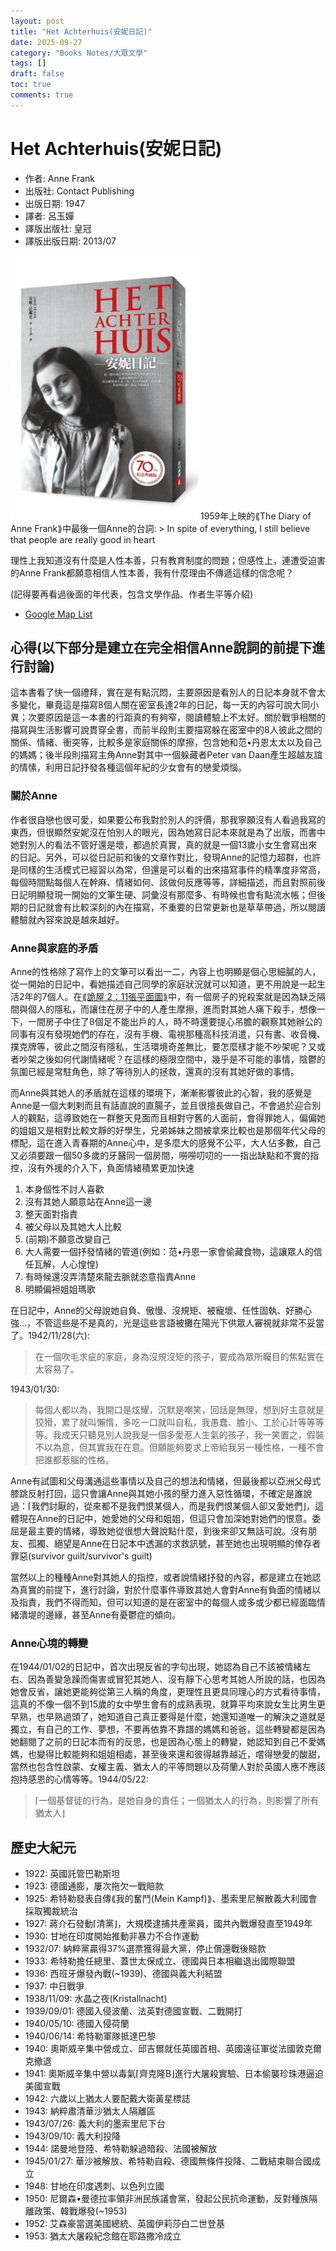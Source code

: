 ```yaml
---
layout: post
title: "Het Achterhuis(安妮日記)"
date: 2025-09-27
category: "Books Notes/大眾文學"
tags: []
draft: false
toc: true
comments: true
---
```


# Het Achterhuis(安妮日記)
* 作者: Anne Frank
* 出版社: Contact Publishing
* 出版日期: 1947
* 譯者: 呂玉嬋
* 譯版出版社: 皇冠
* 譯版出版日期: 2013/07

<img src="/assets/posts/安妮日記.jpg" alt="" width="300">
1959年上映的⟪The Diary of Anne Frank⟫中最後一個Anne的台詞:
> In spite of everything, I still believe that people are really good in heart

理性上我知道沒有什麼是人性本善，只有教育制度的問題；但感性上，連遭受迫害的Anne Frank都願意相信人性本善，我有什麼理由不傳遞這樣的信念呢？

(記得要再看過後面的年代表，包含文學作品、作者生平等介紹)
<!-- more -->

* [Google Map List](https://maps.app.goo.gl/M4k8K3shNUfYmuyZA)

## 心得(以下部分是建立在完全相信Anne說詞的前提下進行討論)
這本書看了快一個禮拜，實在是有點沉悶，主要原因是看別人的日記本身就不會太多變化，畢竟這是描寫8個人關在密室長達2年的日記，每一天的內容可說大同小異；次要原因是這一本書的行距真的有夠窄，閱讀體驗上不太好。關於戰爭相關的描寫與生活影響可說貫穿全書，而前半段則主要描寫躲在密室中的8人彼此之間的關係、情緒、衝突等，比較多是家庭關係的摩擦，包含她和范•丹恩太太以及自己的媽媽；後半段則描寫主角Anne對其中一個躲藏者Peter van Daan產生超越友誼的情愫，利用日記抒發各種這個年紀的少女會有的戀愛煩惱。

### 關於Anne
作者很自戀也很可愛，如果要公布我對於別人的評價，那我寧願沒有人看過我寫的東西，但很顯然安妮沒在怕別人的眼光，因為她寫日記本來就是為了出版，而書中她對別人的看法不管好還是壞，都過於真實，真的就是一個13歲小女生會寫出來的日記。另外，可以從日記前和後的文章作對比，發現Anne的記憶力超群，也許是同樣的生活模式已經習以為常，但還是可以看的出來描寫事件的精準度非常高，每個時間點每個人在幹麻、情緒如何、該做何反應等等，詳細描述，而且對照前後日記明顯發現一開始的文筆生硬、詞彙沒有那麼多、有時候也會有點流水帳；但後期的日記就會有比較深刻的內在描寫，不重要的日常更新也是草草帶過，所以閱讀體驗就內容來說是越來越好。

### Anne與家庭的矛盾
Anne的性格除了寫作上的文筆可以看出一二，內容上也明顯是個心思細膩的人，從一開始的日記中，看她描述自己同學的家庭狀況就可以知道，更不用說是一起生活2年的7個人。在[⟪詭屋 2：11張平面圖⟫](/_posts/Books%20Notes/恐怖推理懸疑/2025-09-16-変な家2%20～11の間取り図～(詭屋%202：11張平面圖).md)中，有一個房子的兇殺案就是因為缺乏隔間與個人的隱私，而讓住在房子中的人產生摩擦，進而對其她人痛下殺手，想像一下，一間房子中住了8個足不能出戶的人，時不時還要提心吊膽的觀察其她辦公的同事有沒有發現她們的存在，沒有手機、電視那種高科技消遣，只有書、收音機、撲克牌等，彼此之間沒有隱私，生活環境奇差無比，要怎麼樣才能不吵架呢？又或者吵架之後如何代謝情緒呢？在這樣的極限空間中，幾乎是不可能的事情，陰鬱的氛圍已經是常駐角色，除了等待別人的拯救，還真的沒有其她好做的事情。

而Anne與其她人的矛盾就在這樣的環境下，漸漸影響彼此的心智，我的感覺是Anne是一個大剌剌而且有話直說的直腸子，並且很擅長做自己，不會過於迎合別人的觀點，這導致她在一群整天見面而且相對守舊的人面前，會得罪她人，偏偏她的姐姐又是相對比較文靜的好學生，兄弟姊妹之間被拿來比較也是那個年代父母的標配，這在進入青春期的Anne心中，是多麼大的感覺不公平，大人佔多數，自己又必須要跟一個50多歲的牙醫同一個房間，嘮嘮叨叨的一一指出缺點和不實的指控，沒有外援的介入下，負面情緒積累更加快速
1. 本身個性不討人喜歡
2. 沒有其她人願意站在Anne這一邊
3. 整天面對指責
4. 被父母以及其她大人比較
5. (前期)不願意改變自己
6. 大人需要一個抒發情緒的管道(例如：范•丹恩一家會偷藏食物，這讓眾人的信任瓦解，人心惶惶)
7. 有時候還沒弄清楚來龍去脈就恣意指責Anne
8. 明顯偏袒姐姐瑪歌

在日記中，Anne的父母說她自負、傲慢、沒規矩、被寵壞、任性固執、好勝心強...，不管這些是不是真的，光是這些言語被攤在陽光下供眾人審視就非常不妥當了。1942/11/28(六):
> 在一個吹毛求疵的家庭，身為沒規沒矩的孩子，要成為眾所矚目的焦點實在太容易了。

1943/01/30:
> 每個人都以為，我開口是炫耀，沉默是嘲笑，回話是無理，想到好主意就是狡猾，累了就叫懶惰，多吃一口就叫自私，我愚蠢、膽小、工於心計等等等等。我成天只聽見別人說我是一個多愛惹人生氣的孩子，我一笑置之，假裝不以為意，但其實我在在意。但願能夠要求上帝給我另一種性格，一種不會把誰都惹腦的性格。

Anne有試圖和父母溝通這些事情以及自己的想法和情緒，但最後都以亞洲父母式膝跳反射打回，這只會讓Anne與其她小孩的壓力進入惡性循環，不確定是誰說過：⌈我們討厭的，從來都不是我們恨某個人，而是我們恨某個人卻又愛她們⌋，這體現在Anne的日記中，她愛她的父母和姐姐，但這只會加深她對她們的恨意。委屈是最主要的情緒，導致她從很想大聲說點什麼，到後來卻又無話可說。沒有朋友、孤獨、絕望是Anne在日記本中透漏的求救訊號，甚至她也出現明顯的倖存者罪惡(survivor guilt/survivor's guilt)

當然以上的種種Anne對其她人的指控，或者說情緒抒發的內容，都是建立在她認為真實的前提下，進行討論，對於什麼事件導致其她人會對Anne有負面的情緒以及指責，我們不得而知，但可以知道的是在密室中的每個人或多或少都已經面臨情緒潰堤的邊緣，甚至Anne有憂鬱症的傾向。

### Anne心境的轉變
在1944/01/02的日記中，首次出現反省的字句出現，她認為自己不該被情緒左右、因為善變急躁而傷害或冒犯其她人、沒有靜下心思考其她人所說的話，也因為她會反省，讓她更能夠從第三人稱的角度，更理性且更具同理心的方式看待事情，這真的不像一個不到15歲的女中學生會有的成熟表現，就算平均來說女生比男生更早熟，也早熟過頭了，她知道自己真正要得是什麼，她還知道唯一的解決之道就是獨立，有自己的工作、夢想，不要再依靠不靠譜的媽媽和爸爸，這些轉變都是因為她翻閱了之前的日記本而有的反思，也是因為心態上的轉變，她認知到自己不愛媽媽，也變得比較能夠和姐姐相處，甚至後來還和彼得越靠越近，嚐得戀愛的酸甜，當然也包含性啟蒙、女權主義、猶太人的平等問題以及荷蘭人對於英國人應不應該抱持感恩的心情等等。1944/05/22:
> ⌈一個基督徒的行為，是她自身的責任；一個猶太人的行為，則影響了所有猶太人⌋

## 歷史大紀元
* 1922: 英國託管巴勒斯坦
* 1923: 德國通膨，屢次拖欠一戰賠款
* 1925: 希特勒發表自傳⟪我的奮鬥(Mein Kampf)⟫、墨索里尼解散義大利國會採取獨裁統治
* 1927: 蔣介石發動⌈清黨⌋，大規模逮捕共產黨員，國共內戰爆發直至1949年
* 1930: 甘地在印度開始推動非暴力不合作運動
* 1932/07: 納粹黨贏得37%選票獲得最大黨，停止償還戰後賠款
* 1933: 希特勒擔任總里、蓋世太保成立、德國與日本相繼退出國際聯盟
* 1936: 西班牙爆發內戰(~1939)、德國與義大利結盟
* 1937: 中日戰爭
* 1938/11/09: 水晶之夜(Kristallnacht)
* 1939/09/01: 德國入侵波蘭、法英對德國宣戰、二戰開打
* 1940/05/10: 德國入侵荷蘭
* 1940/06/14: 希特勒軍隊抵達巴黎
* 1940: 奧斯威辛集中營成立、邱吉爾就任英國首相、英國遠征軍從法國敦克爾克撤退
* 1941: 奧斯威辛集中營以毒氣⌈齊克隆B⌋進行大屠殺實驗、日本偷襲珍珠港逼迫美國宣戰
* 1942: 六歲以上猶太人要配戴大衛黃星標誌
* 1943: 納粹肅清華沙猶太人隔離區
* 1943/07/26: 義大利的墨索里尼下台
* 1943/09/10: 義大利投降
* 1944: 諾曼地登陸、希特勒躲過暗殺、法國被解放
* 1945/01/27: 華沙被解放、希特勒自殺、德國無條件投降、二戰結束聯合國成立
* 1948: 甘地在印度遇刺、以色列立國
* 1950: 尼爾森•曼德拉率領非洲民族議會黨，發起公民抗命運動，反對種族隔離政策、韓戰爆發(~1953)
* 1952: 艾森豪當選美國總統、英國伊莉莎白二世登基
* 1953: 猶太大屠殺紀念館在耶路撒冷成立